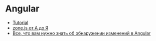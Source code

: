 # Angular

* [Tutorial](https://xsltdev.ru/angular/tutorial/setup-and-configuration/)
* [zone.js от А до Я](https://medium.com/@overthesanity/zone-js-от-а-до-я-fdb995917968)
* [Все, что вам нужно знать об обнаружении изменений в Angular](https://habr.com/ru/post/327004/)
